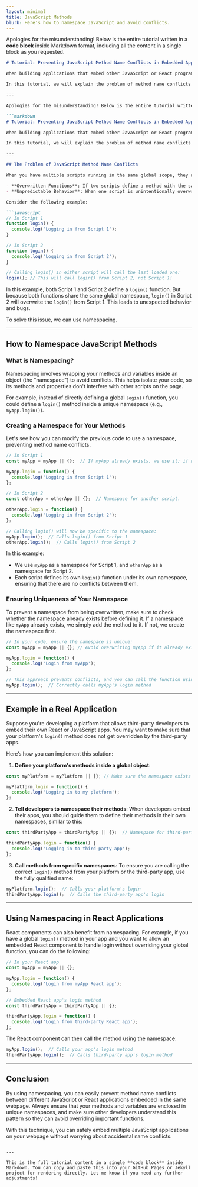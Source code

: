 ```yaml
---
layout: minimal
title: JavaScript Methods
blurb: Here's how to namespace JavaScript and avoid conflicts.
---
```


Apologies for the misunderstanding! Below is the entire tutorial written in a **code block** inside Markdown format, including all the content in a single block as you requested.

```markdown
# Tutorial: Preventing JavaScript Method Name Conflicts in Embedded Applications

When building applications that embed other JavaScript or React programs, one of the most important concerns is preventing **name conflicts** between the different JavaScript methods. This can lead to unpredictable behavior, such as one JavaScript function overriding another, or certain methods not executing as expected. For example, if multiple scripts are loaded on the same page, and each script defines a `login()` method, one method might accidentally overwrite another, leading to bugs or unexpected functionality.

In this tutorial, we will explain the problem of method name conflicts in embedded JavaScript apps and provide solutions to avoid them by **namespacing** methods.

---

Apologies for the misunderstanding! Below is the entire tutorial written in a **code block** inside Markdown format, including all the content in a single block as you requested.

```markdown
# Tutorial: Preventing JavaScript Method Name Conflicts in Embedded Applications

When building applications that embed other JavaScript or React programs, one of the most important concerns is preventing **name conflicts** between the different JavaScript methods. This can lead to unpredictable behavior, such as one JavaScript function overriding another, or certain methods not executing as expected. For example, if multiple scripts are loaded on the same page, and each script defines a `login()` method, one method might accidentally overwrite another, leading to bugs or unexpected functionality.

In this tutorial, we will explain the problem of method name conflicts in embedded JavaScript apps and provide solutions to avoid them by **namespacing** methods.

---

## The Problem of JavaScript Method Name Conflicts

When you have multiple scripts running in the same global scope, they all share the same set of variable and function names. This can lead to:

- **Overwritten Functions**: If two scripts define a method with the same name, the last script to load will overwrite the previous one.
- **Unpredictable Behavior**: When one script is unintentionally overwritten, it may cause errors or unexpected results in your application.

Consider the following example:

```javascript
// In Script 1
function login() {
  console.log('Logging in from Script 1');
}

// In Script 2
function login() {
  console.log('Logging in from Script 2');
}

// Calling login() in either script will call the last loaded one:
login(); // This will call login() from Script 2, not Script 1!
```

In this example, both Script 1 and Script 2 define a `login()` function. But because both functions share the same global namespace, `login()` in Script 2 will overwrite the `login()` from Script 1. This leads to unexpected behavior and bugs.

To solve this issue, we can use namespacing.

---

## How to Namespace JavaScript Methods

### What is Namespacing?

Namespacing involves wrapping your methods and variables inside an object (the "namespace") to avoid conflicts. This helps isolate your code, so its methods and properties don't interfere with other scripts on the page.

For example, instead of directly defining a global `login()` function, you could define a `login()` method inside a unique namespace (e.g., `myApp.login()`).

### Creating a Namespace for Your Methods

Let's see how you can modify the previous code to use a namespace, preventing method name conflicts.

```javascript
// In Script 1
const myApp = myApp || {};  // If myApp already exists, we use it; if not, create it.

myApp.login = function() {
  console.log('Logging in from Script 1');
};

// In Script 2
const otherApp = otherApp || {};  // Namespace for another script.

otherApp.login = function() {
  console.log('Logging in from Script 2');
};

// Calling login() will now be specific to the namespace:
myApp.login();  // Calls login() from Script 1
otherApp.login();  // Calls login() from Script 2
```

In this example:
- We use `myApp` as a namespace for Script 1, and `otherApp` as a namespace for Script 2.
- Each script defines its own `login()` function under its own namespace, ensuring that there are no conflicts between them.

### Ensuring Uniqueness of Your Namespace

To prevent a namespace from being overwritten, make sure to check whether the namespace already exists before defining it. If a namespace like `myApp` already exists, we simply add the method to it. If not, we create the namespace first.

```javascript
// In your code, ensure the namespace is unique:
const myApp = myApp || {}; // Avoid overwriting myApp if it already exists.

myApp.login = function() {
  console.log('Login from myApp');
};

// This approach prevents conflicts, and you can call the function using the namespace:
myApp.login();  // Correctly calls myApp's login method
```

---

## Example in a Real Application

Suppose you're developing a platform that allows third-party developers to embed their own React or JavaScript apps. You may want to make sure that your platform's `login()` method does not get overridden by the third-party apps.

Here’s how you can implement this solution:

1. **Define your platform's methods inside a global object**:

```javascript
const myPlatform = myPlatform || {}; // Make sure the namespace exists

myPlatform.login = function() {
  console.log('Logging in to my platform');
};
```

2. **Tell developers to namespace their methods**: When developers embed their apps, you should guide them to define their methods in their own namespaces, similar to this:

```javascript
const thirdPartyApp = thirdPartyApp || {};  // Namespace for third-party apps

thirdPartyApp.login = function() {
  console.log('Logging in to third-party app');
};
```

3. **Call methods from specific namespaces**: To ensure you are calling the correct `login()` method from your platform or the third-party app, use the fully qualified name:

```javascript
myPlatform.login();  // Calls your platform's login
thirdPartyApp.login();  // Calls the third-party app's login
```

---

## Using Namespacing in React Applications

React components can also benefit from namespacing. For example, if you have a global `login()` method in your app and you want to allow an embedded React component to handle login without overriding your global function, you can do the following:

```javascript
// In your React app
const myApp = myApp || {};

myApp.login = function() {
  console.log('Login from myApp React app');
};

// Embedded React app's login method
const thirdPartyApp = thirdPartyApp || {};

thirdPartyApp.login = function() {
  console.log('Login from third-party React app');
};
```

The React component can then call the method using the namespace:

```javascript
myApp.login();  // Calls your app's login method
thirdPartyApp.login();  // Calls third-party app's login method
```

---

## Conclusion

By using namespacing, you can easily prevent method name conflicts between different JavaScript or React applications embedded in the same webpage. Always ensure that your methods and variables are enclosed in unique namespaces, and make sure other developers understand this pattern so they can avoid overriding important functions.

With this technique, you can safely embed multiple JavaScript applications on your webpage without worrying about accidental name conflicts.
```

---

This is the full tutorial content in a single **code block** inside Markdown. You can copy and paste this into your GitHub Pages or Jekyll project for rendering directly. Let me know if you need any further adjustments!
















